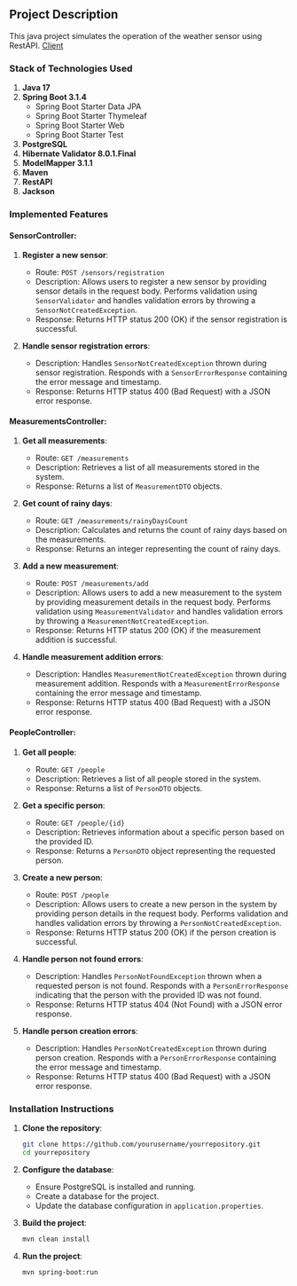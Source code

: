 ## Project Description

This java project simulates the operation of the weather sensor using RestAPI. [Client](https://github.com/Doreamon08/RestAPIConsumer)

### Stack of Technologies Used
1. **Java 17**
2. **Spring Boot 3.1.4**
   - Spring Boot Starter Data JPA
   - Spring Boot Starter Thymeleaf
   - Spring Boot Starter Web
   - Spring Boot Starter Test
3. **PostgreSQL**
4. **Hibernate Validator 8.0.1.Final**
5. **ModelMapper 3.1.1**
6. **Maven**
7. **RestAPI**
8. **Jackson**

### Implemented Features

#### SensorController:
1. **Register a new sensor**:
   - Route: `POST /sensors/registration`
   - Description: Allows users to register a new sensor by providing sensor details in the request body. Performs validation using `SensorValidator` and handles validation errors by throwing a `SensorNotCreatedException`.
   - Response: Returns HTTP status 200 (OK) if the sensor registration is successful.

2. **Handle sensor registration errors**:
   - Description: Handles `SensorNotCreatedException` thrown during sensor registration. Responds with a `SensorErrorResponse` containing the error message and timestamp.
   - Response: Returns HTTP status 400 (Bad Request) with a JSON error response.
  
#### MeasurementsController:
1. **Get all measurements**:
   - Route: `GET /measurements`
   - Description: Retrieves a list of all measurements stored in the system.
   - Response: Returns a list of `MeasurementDTO` objects.

2. **Get count of rainy days**:
   - Route: `GET /measurements/rainyDaysCount`
   - Description: Calculates and returns the count of rainy days based on the measurements.
   - Response: Returns an integer representing the count of rainy days.

3. **Add a new measurement**:
   - Route: `POST /measurements/add`
   - Description: Allows users to add a new measurement to the system by providing measurement details in the request body. Performs validation using `MeasurementValidator` and handles validation errors by throwing a `MeasurementNotCreatedException`.
   - Response: Returns HTTP status 200 (OK) if the measurement addition is successful.

4. **Handle measurement addition errors**:
   - Description: Handles `MeasurementNotCreatedException` thrown during measurement addition. Responds with a `MeasurementErrorResponse` containing the error message and timestamp.
   - Response: Returns HTTP status 400 (Bad Request) with a JSON error response.

#### PeopleController:
1. **Get all people**:
   - Route: `GET /people`
   - Description: Retrieves a list of all people stored in the system.
   - Response: Returns a list of `PersonDTO` objects.

2. **Get a specific person**:
   - Route: `GET /people/{id}`
   - Description: Retrieves information about a specific person based on the provided ID.
   - Response: Returns a `PersonDTO` object representing the requested person.

3. **Create a new person**:
   - Route: `POST /people`
   - Description: Allows users to create a new person in the system by providing person details in the request body. Performs validation and handles validation errors by throwing a `PersonNotCreatedException`.
   - Response: Returns HTTP status 200 (OK) if the person creation is successful.

4. **Handle person not found errors**:
   - Description: Handles `PersonNotFoundException` thrown when a requested person is not found. Responds with a `PersonErrorResponse` indicating that the person with the provided ID was not found.
   - Response: Returns HTTP status 404 (Not Found) with a JSON error response.

5. **Handle person creation errors**:
   - Description: Handles `PersonNotCreatedException` thrown during person creation. Responds with a `PersonErrorResponse` containing the error message and timestamp.
   - Response: Returns HTTP status 400 (Bad Request) with a JSON error response.
  
  ### Installation Instructions

1. **Clone the repository**:
   ```bash
   git clone https://github.com/yourusername/yourrepository.git
   cd yourrepository
   ```

2. **Configure the database**:
   - Ensure PostgreSQL is installed and running.
   - Create a database for the project.
   - Update the database configuration in `application.properties`.

3. **Build the project**:
   ```bash
   mvn clean install
   ```

4. **Run the project**:
   ```bash
   mvn spring-boot:run
   ```
